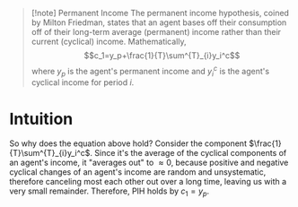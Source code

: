>[!note] Permanent Income
>The permanent income hypothesis, coined by Milton Friedman, states that an agent bases off their consumption off of their long-term average (permanent) income rather than their current (cyclical) income. Mathematically,
>$$c_1=y_p+\frac{1}{T}\sum^{T}_{i}y_i^c$$
>where $y_p$ is the agent's permanent income and $y_i^c$ is the agent's cyclical income for period $i$.
# Intuition
So why does the equation above hold? Consider the component $\frac{1}{T}\sum^{T}_{i}y_i^c$. Since it's the average of the cyclical components of an agent's income, it "averages out" to $\approx 0$, because positive and negative cyclical changes of an agent's income are random and unsystematic, therefore canceling most each other out over a long time, leaving us with a very small remainder. Therefore, PIH holds by $c_1 = y_p$.